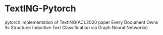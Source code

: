 # TextING-Pytorch
pytorch implementation of TextING(ACL2020 paper Every Document Owns Its Structure: Inductive Text Classification via Graph Neural Networks)
